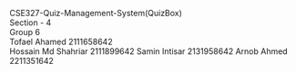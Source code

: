 CSE327-Quiz-Management-System(QuizBox) <br>
Section - 4 <br>
Group 6  <br>
Tofael Ahamed 2111658642 <br>
Hossain Md Shahriar 2111899642
Samin Intisar 2131958642
Arnob Ahmed 2211351642
